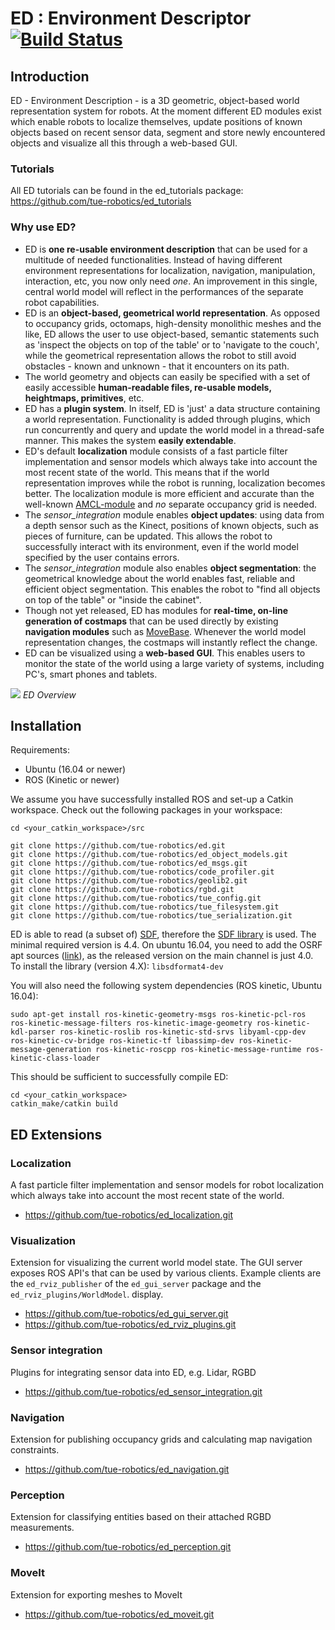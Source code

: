 ED : Environment Descriptor [![Build Status](https://travis-ci.org/tue-robotics/ed.svg?branch=master)](https://travis-ci.org/tue-robotics/ed)
======

## Introduction

ED - Environment Description - is a 3D geometric, object-based world representation system for robots. At the moment different ED modules exist which enable robots to localize themselves, update positions of known objects based on recent sensor data, segment and store newly encountered objects and visualize all this through a web-based GUI.

### Tutorials

All ED tutorials can be found in the ed_tutorials package: https://github.com/tue-robotics/ed_tutorials

### Why use ED?

* ED is **one re-usable environment description** that can be used for a multitude of needed functionalities. Instead of having different environment representations for localization, navigation, manipulation, interaction, etc, you now only need *one*. An improvement in this single, central world model will reflect in the performances of the separate robot capabilities.
* ED is an **object-based, geometrical world representation**. As opposed to occupancy grids, octomaps, high-density monolithic meshes and the like, ED allows the user to use object-based, semantic statements such as 'inspect the objects on top of the table' or to 'navigate to the couch', while the geometrical representation allows the robot to still avoid obstacles - known and unknown - that it encounters on its path.
* The world geometry and objects can easily be specified with a set of easily accessible **human-readable files, re-usable models, heightmaps, primitives**, etc.
* ED has a **plugin system**. In itself, ED is 'just' a data structure containing a world representation. Functionality is added through plugins, which run concurrently and query and update the world model in a thread-safe manner. This makes the system **easily extendable**.
* ED's default **localization** module consists of a fast particle filter implementation and sensor models which always take into account the most recent state of the world. This means that if the world representation improves while the robot is running, localization becomes better. The localization module is more efficient and accurate than the well-known [AMCL-module](http://wiki.ros.org/amcl) and *no* separate occupancy grid is needed.
* The *sensor_integration* module enables **object updates**: using data from a depth sensor such as the Kinect, positions of known objects, such as pieces of furniture, can be updated. This allows the robot to successfully interact with its environment, even if the world model specified by the user contains errors.
* The *sensor_integration* module also enables **object segmentation**: the geometrical knowledge about the world enables fast, reliable and efficient object segmentation. This enables the robot to "find all objects on top of the table" or "inside the cabinet".
* Though not yet released, ED has modules for **real-time, on-line generation of costmaps** that can be used directly by existing **navigation modules** such as [MoveBase](http://wiki.ros.org/move_base). Whenever the world model representation changes, the costmaps will instantly reflect the change.
* ED can be visualized using a **web-based GUI**. This enables users to monitor the state of the world using a large variety of systems, including PC's, smart phones and tablets.

![](https://cdn.rawgit.com/tue-robotics/ed/master/docs/images/wm.svg)
*ED Overview*

## Installation

Requirements:
* Ubuntu (16.04 or newer)
* ROS (Kinetic or newer)

We assume you have successfully installed ROS and set-up a Catkin workspace. Check out the following packages in your workspace:

    cd <your_catkin_workspace>/src

    git clone https://github.com/tue-robotics/ed.git
    git clone https://github.com/tue-robotics/ed_object_models.git
    git clone https://github.com/tue-robotics/ed_msgs.git
    git clone https://github.com/tue-robotics/code_profiler.git
    git clone https://github.com/tue-robotics/geolib2.git
    git clone https://github.com/tue-robotics/rgbd.git
    git clone https://github.com/tue-robotics/tue_config.git
    git clone https://github.com/tue-robotics/tue_filesystem.git
    git clone https://github.com/tue-robotics/tue_serialization.git

ED is able to read (a subset of) [SDF](http://sdformat.org/), therefore the [SDF library](https://bitbucket.org/osrf/sdformat) is used. The minimal required version is 4.4. On ubuntu 16.04, you need to add the OSRF apt sources ([link](http://gazebosim.org/tutorials?tut=install_ubuntu)), as the released version on the main channel is just 4.0.
To install the library (version 4.X): `libsdformat4-dev`

You will also need the following system dependencies (ROS kinetic, Ubuntu 16.04):

    sudo apt-get install ros-kinetic-geometry-msgs ros-kinetic-pcl-ros ros-kinetic-message-filters ros-kinetic-image-geometry ros-kinetic-kdl-parser ros-kinetic-roslib ros-kinetic-std-srvs libyaml-cpp-dev ros-kinetic-cv-bridge ros-kinetic-tf libassimp-dev ros-kinetic-message-generation ros-kinetic-roscpp ros-kinetic-message-runtime ros-kinetic-class-loader

This should be sufficient to successfully compile ED:

    cd <your_catkin_workspace>
    catkin_make/catkin build

## ED Extensions

### Localization
A fast particle filter implementation and sensor models for robot localization which always take into account the most recent state of the world.
- https://github.com/tue-robotics/ed_localization.git

### Visualization
Extension for visualizing the current world model state. The GUI server exposes ROS API's that can be used by various clients. Example clients are the `ed_rviz_publisher` of the `ed_gui_server` package and the `ed_rviz_plugins/WorldModel`. display.
- https://github.com/tue-robotics/ed_gui_server.git
- https://github.com/tue-robotics/ed_rviz_plugins.git
    
### Sensor integration
Plugins for integrating sensor data into ED, e.g. Lidar, RGBD
- https://github.com/tue-robotics/ed_sensor_integration.git

### Navigation
Extension for publishing occupancy grids and calculating map navigation constraints.
- https://github.com/tue-robotics/ed_navigation.git

### Perception
Extension for classifying entities based on their attached RGBD measurements.
- https://github.com/tue-robotics/ed_perception.git

### MoveIt
Extension for exporting meshes to MoveIt
- https://github.com/tue-robotics/ed_moveit.git
